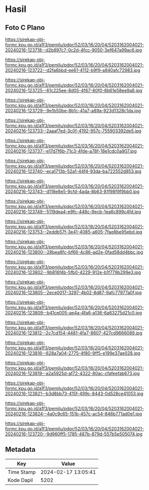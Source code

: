 # Hasil

## Foto C Plano

https://sirekap-obj-formc.kpu.go.id/a1f3/pemilu/pdpr/52/03/16/20/04/5203162004021-20240216-123718--d2b897c7-0c2d-4fcc-9050-3ef647a99ac6.jpg

https://sirekap-obj-formc.kpu.go.id/a1f3/pemilu/pdpr/52/03/16/20/04/5203162004021-20240216-123722--d2fa6bbd-ee61-4112-b9f9-a840afc72983.jpg

https://sirekap-obj-formc.kpu.go.id/a1f3/pemilu/pdpr/52/03/16/20/04/5203162004021-20240216-123725--61c225ee-8d05-4f67-80f0-6b61e58ee9a8.jpg

https://sirekap-obj-formc.kpu.go.id/a1f3/pemilu/pdpr/52/03/16/20/04/5203162004021-20240216-123729--9e1b50be-8b1c-41a7-a89a-923d1328c1da.jpg

https://sirekap-obj-formc.kpu.go.id/a1f3/pemilu/pdpr/52/03/16/20/04/5203162004021-20240216-123733--2aaaf7ed-3c0f-4192-957c-755903392de5.jpg

https://sirekap-obj-formc.kpu.go.id/a1f3/pemilu/pdpr/52/03/16/20/04/5203162004021-20240216-123737--e17d7f6b-71c3-4fde-a78f-18e1cdc0a907.jpg

https://sirekap-obj-formc.kpu.go.id/a1f3/pemilu/pdpr/52/03/16/20/04/5203162004021-20240216-123740--eca1713b-52a1-44f4-93da-ba722552d853.jpg

https://sirekap-obj-formc.kpu.go.id/a1f3/pemilu/pdpr/52/03/16/20/04/5203162004021-20240216-123743--d118e8e5-9cfd-4ada-8b63-81f98f9f9bb0.jpg

https://sirekap-obj-formc.kpu.go.id/a1f3/pemilu/pdpr/52/03/16/20/04/5203162004021-20240216-123749--5119dea4-e9fc-448c-9ecb-1ea6c899c4fd.jpg

https://sirekap-obj-formc.kpu.go.id/a1f3/pemilu/pdpr/52/03/16/20/04/5203162004021-20240216-123753--2eddb57f-3e41-4085-a605-7fae8be95ebd.jpg

https://sirekap-obj-formc.kpu.go.id/a1f3/pemilu/pdpr/52/03/16/20/04/5203162004021-20240216-123800--28bea8fc-bf66-4c86-ad2e-0fad58dd4bbc.jpg

https://sirekap-obj-formc.kpu.go.id/a1f3/pemilu/pdpr/52/03/16/20/04/5203162004021-20240216-123802--9b816f4b-5fb0-4229-912e-b1f779b299e3.jpg

https://sirekap-obj-formc.kpu.go.id/a1f3/pemilu/pdpr/52/03/16/20/04/5203162004021-20240216-123805--2ece0017-3297-4b02-8d87-9afc77977a0f.jpg

https://sirekap-obj-formc.kpu.go.id/a1f3/pemilu/pdpr/52/03/16/20/04/5203162004021-20240216-123809--b41ce005-ae4a-4fa6-a136-6a63275d21c0.jpg

https://sirekap-obj-formc.kpu.go.id/a1f3/pemilu/pdpr/52/03/16/20/04/5203162004021-20240216-123812--2c7cd154-4481-4fa7-8607-427cd9666089.jpg

https://sirekap-obj-formc.kpu.go.id/a1f3/pemilu/pdpr/52/03/16/20/04/5203162004021-20240216-123816--628a7a04-2775-4f80-9ff5-e199e37ae028.jpg

https://sirekap-obj-formc.kpu.go.id/a1f3/pemilu/pdpr/52/03/16/20/04/5203162004021-20240216-123819--a2a5925d-af72-4322-80ac-cfafeefab673.jpg

https://sirekap-obj-formc.kpu.go.id/a1f3/pemilu/pdpr/52/03/16/20/04/5203162004021-20240216-123821--b3d8bb73-415f-499c-8443-0d528ce41053.jpg

https://sirekap-obj-formc.kpu.go.id/a1f3/pemilu/pdpr/52/03/16/20/04/5203162004021-20240216-123824--4a0c9c65-151b-457c-ac54-846b771ad0e1.jpg

https://sirekap-obj-formc.kpu.go.id/a1f3/pemilu/pdpr/52/03/16/20/04/5203162004021-20240216-123720--9d960ff5-1785-487b-879d-557b5e505074.jpg


## Metadata

| Key        | Value               |
| ---------- | ------------------- |
| Time Stamp | 2024-02-17 13:05:41 |
| Kode Dapil | 5202                |



